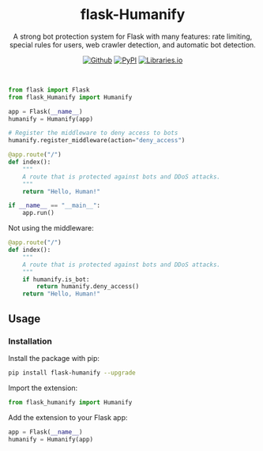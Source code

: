 <h1 align="center">flask-Humanify</h1>
<p align="center">A strong bot protection system for Flask with many features: rate limiting, special rules for users, web crawler detection, and automatic bot detection.</p>
<p align="center"><a rel="noreferrer noopener" href="https://github.com/tn3w/flask-Humanify"><img alt="Github" src="https://img.shields.io/badge/Github-141e24.svg?&style=for-the-badge&logo=github&logoColor=white"></a>  <a rel="noreferrer noopener" href="https://pypi.org/project/flask-Humanify/"><img alt="PyPI" src="https://img.shields.io/badge/PyPi-141e24.svg?&style=for-the-badge&logo=python&logoColor=white"></a>  <a rel="noreferrer noopener" href="https://libraries.io/pypi/flask-Humanify"><img alt="Libraries.io" src="https://img.shields.io/badge/Libraries.io-141e24.svg?&style=for-the-badge&logo=npm&logoColor=white"></a></p>

<br>

```python
from flask import Flask
from flask_Humanify import Humanify

app = Flask(__name__)
humanify = Humanify(app)

# Register the middleware to deny access to bots
humanify.register_middleware(action="deny_access")

@app.route("/")
def index():
    """
    A route that is protected against bots and DDoS attacks.
    """
    return "Hello, Human!"

if __name__ == "__main__":
    app.run()
```

Not using the middleware:
```python
@app.route("/")
def index():
    """
    A route that is protected against bots and DDoS attacks.
    """
    if humanify.is_bot:
        return humanify.deny_access()
    return "Hello, Human!"
```

## Usage

### Installation
Install the package with pip:
```bash
pip install flask-humanify --upgrade
```

Import the extension:
```python
from flask_humanify import Humanify
```

Add the extension to your Flask app:
```python
app = Flask(__name__)
humanify = Humanify(app)
```